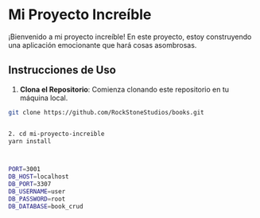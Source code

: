 # Mi Proyecto Increíble

¡Bienvenido a mi proyecto increíble! En este proyecto, estoy construyendo una aplicación emocionante que hará cosas asombrosas.

## Instrucciones de Uso

1. **Clona el Repositorio**: Comienza clonando este repositorio en tu máquina local.

```bash
git clone https://github.com/RockStoneStudios/books.git


2. cd mi-proyecto-increible
yarn install



PORT=3001
DB_HOST=localhost
DB_PORT=3307
DB_USERNAME=user
DB_PASSWORD=root
DB_DATABASE=book_crud




